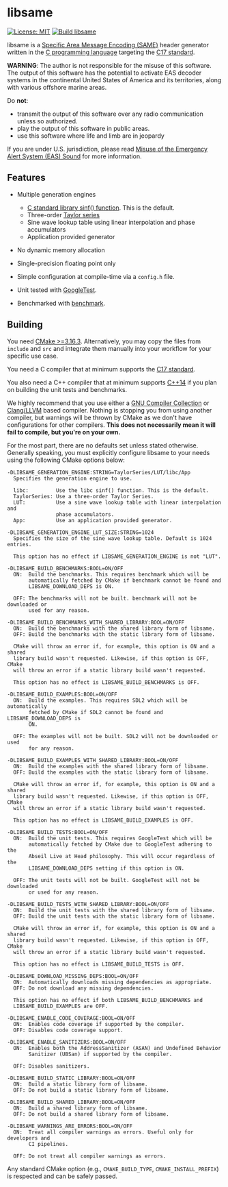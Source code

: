 # libsame

[![License: MIT](https://img.shields.io/badge/License-MIT-yellow.svg)](https://opensource.org/licenses/MIT) [![Build libsame](https://github.com/mcroddev/libsame/actions/workflows/build.yml/badge.svg)](https://github.com/mcroddev/libsame/actions/workflows/build.yml)

libsame is a [Specific Area Message Encoding (SAME)](https://en.wikipedia.org/wiki/Specific_Area_Message_Encoding) header generator
written in the [C programming language](https://en.wikipedia.org/wiki/C_(programming_language)) targeting the [C17 standard](https://en.wikipedia.org/wiki/C17_(C_standard_revision)).

**WARNING**: The author is not responsible for the misuse of this software. The
output of this software has the potential to activate EAS decoder systems in the
continental United States of America and its territories, along with various
offshore marine areas.

Do **not**:

- transmit the output of this software over any radio communication unless
  so authorized.
- play the output of this software in public areas.
- use this software where life and limb are in jeopardy

If you are under U.S. jurisdiction, please read 
[Misuse of the Emergency Alert System (EAS) Sound](https://www.fcc.gov/enforcement/areas/misuse-eas-sound) for more information.

## Features

* Multiple generation engines
  - [C standard library sinf() function](https://linux.die.net/man/3/sinf). This is the default.
  - Three-order [Taylor series](https://en.wikipedia.org/wiki/Taylor_series)
  - Sine wave lookup table using linear interpolation and phase accumulators
  - Application provided generator

* No dynamic memory allocation
* Single-precision floating point only
* Simple configuration at compile-time via a `config.h` file.

* Unit tested with [GoogleTest](https://github.com/google/googletest).
* Benchmarked with [benchmark](https://github.com/google/benchmark).

## Building

You need [CMake >=3.16.3](https://cmake.org). Alternatively, you may copy the
files from `include` and `src` and integrate them manually into your workflow
for your specific use case.

You need a C compiler that at minimum supports the [C17 standard](https://en.wikipedia.org/wiki/C17_(C_standard_revision)).

You also need a C++ compiler that at minimum supports [C++14](https://en.wikipedia.org/wiki/C%2B%2B14)
if you plan on building the unit tests and benchmarks.

We highly recommend that you use either a [GNU Compiler Collection](https://gcc.gnu.org/) or
[Clang/LLVM](https://clang.llvm.org/) based compiler. Nothing is stopping you from using another
compiler, but warnings will be thrown by CMake as we don't have configurations
for other compilers. **This does not necessarily mean it will fail to compile,
but you're on your own.**

For the most part, there are no defaults set unless stated otherwise. Generally
speaking, you must explicitly configure libsame to your needs using the
following CMake options below:

    -DLIBSAME_GENERATION_ENGINE:STRING=TaylorSeries/LUT/libc/App
      Specifies the generation engine to use.

      libc:         Use the libc sinf() function. This is the default.
      TaylorSeries: Use a three-order Taylor Series.
      LUT:          Use a sine wave lookup table with linear interpolation and
                    phase accumulators.
      App:          Use an application provided generator.

    -DLIBSAME_GENERATION_ENGINE_LUT_SIZE:STRING=1024
      Specifies the size of the sine wave lookup table. Default is 1024 entries.

      This option has no effect if LIBSAME_GENERATION_ENGINE is not "LUT".

    -DLIBSAME_BUILD_BENCHMARKS:BOOL=ON/OFF
      ON:  Build the benchmarks. This requires benchmark which will be
           automatically fetched by CMake if benchmark cannot be found and
           LIBSAME_DOWNLOAD_DEPS is ON.

      OFF: The benchmarks will not be built. benchmark will not be downloaded or
           used for any reason.

    -DLIBSAME_BUILD_BENCHMARKS_WITH_SHARED_LIBRARY:BOOL=ON/OFF
      ON:  Build the benchmarks with the shared library form of libsame.
      OFF: Build the benchmarks with the static library form of libsame.

      CMake will throw an error if, for example, this option is ON and a shared
      library build wasn't requested. Likewise, if this option is OFF, CMake
      will throw an error if a static library build wasn't requested.

      This option has no effect is LIBSAME_BUILD_BENCHMARKS is OFF.

    -DLIBSAME_BUILD_EXAMPLES:BOOL=ON/OFF
      ON:  Build the examples. This requires SDL2 which will be automatically
           fetched by CMake if SDL2 cannot be found and LIBSAME_DOWNLOAD_DEPS is
           ON.

      OFF: The examples will not be built. SDL2 will not be downloaded or used
           for any reason.

    -DLIBSAME_BUILD_EXAMPLES_WITH_SHARED_LIBRARY:BOOL=ON/OFF
      ON:  Build the examples with the shared library form of libsame.
      OFF: Build the examples with the static library form of libsame.

      CMake will throw an error if, for example, this option is ON and a shared
      library build wasn't requested. Likewise, if this option is OFF, CMake
      will throw an error if a static library build wasn't requested.

      This option has no effect is LIBSAME_BUILD_EXAMPLES is OFF.

    -DLIBSAME_BUILD_TESTS:BOOL=ON/OFF
      ON:  Build the unit tests. This requires GoogleTest which will be
           automatically fetched by CMake due to GoogleTest adhering to the
           Abseil Live at Head philosophy. This will occur regardless of the
           LIBSAME_DOWNLOAD_DEPS setting if this option is ON.

      OFF: The unit tests will not be built. GoogleTest will not be downloaded
           or used for any reason.

    -DLIBSAME_BUILD_TESTS_WITH_SHARED_LIBRARY:BOOL=ON/OFF
      ON:  Build the unit tests with the shared library form of libsame.
      OFF: Build the unit tests with the static library form of libsame.

      CMake will throw an error if, for example, this option is ON and a shared
      library build wasn't requested. Likewise, if this option is OFF, CMake
      will throw an error if a static library build wasn't requested.

      This option has no effect is LIBSAME_BUILD_TESTS is OFF.

    -DLIBSAME_DOWNLOAD_MISSING_DEPS:BOOL=ON/OFF
      ON:  Automatically downloads missing dependencies as appropriate.
      OFF: Do not download any missing dependencies.

      This option has no effect if both LIBSAME_BUILD_BENCHMARKS and
      LIBSAME_BUILD_EXAMPLES are OFF.

    -DLIBSAME_ENABLE_CODE_COVERAGE:BOOL=ON/OFF
      ON:  Enables code coverage if supported by the compiler.
      OFF: Disables code coverage support.

    -DLIBSAME_ENABLE_SANITIZERS:BOOL=ON/OFF
      ON:  Enables both the AddressSanitizer (ASAN) and Undefined Behavior
           Sanitizer (UBSan) if supported by the compiler.

      OFF: Disables sanitizers.

    -DLIBSAME_BUILD_STATIC_LIBRARY:BOOL=ON/OFF
      ON:  Build a static library form of libsame.
      OFF: Do not build a static library form of libsame.

    -DLIBSAME_BUILD_SHARED_LIBRARY:BOOL=ON/OFF
      ON:  Build a shared library form of libsame.
      OFF: Do not build a shared library form of libsame.

    -DLIBSAME_WARNINGS_ARE_ERRORS:BOOL=ON/OFF
      ON:  Treat all compiler warnings as errors. Useful only for developers and
           CI pipelines.

      OFF: Do not treat all compiler warnings as errors.

Any standard CMake option (e.g., `CMAKE_BUILD_TYPE`, `CMAKE_INSTALL_PREFIX`) is
respected and can be safely passed.
